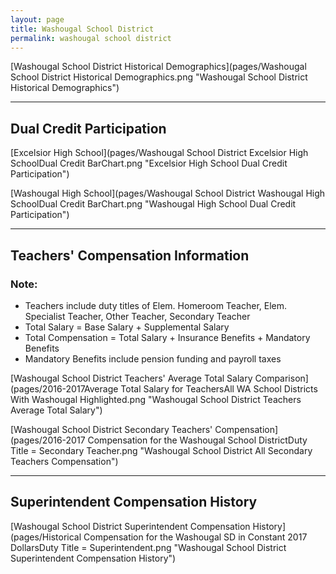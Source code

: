 ```yaml
---
layout: page
title: Washougal School District
permalink: washougal school district
---
```



[Washougal School District Historical Demographics](pages/Washougal School District Historical Demographics.png "Washougal School District Historical Demographics")

___

## Dual Credit Participation

[Excelsior High School](pages/Washougal School District Excelsior High SchoolDual Credit BarChart.png "Excelsior High School Dual Credit Participation")

[Washougal High School](pages/Washougal School District Washougal High SchoolDual Credit BarChart.png "Washougal High School Dual Credit Participation")


___

## Teachers' Compensation Information
### Note:
- Teachers include duty titles of Elem. Homeroom Teacher, Elem. Specialist Teacher, Other Teacher, Secondary Teacher
- Total Salary = Base Salary + Supplemental Salary
- Total Compensation = Total Salary + Insurance Benefits + Mandatory Benefits
- Mandatory Benefits include pension funding and payroll taxes

[Washougal School District Teachers' Average Total Salary Comparison](pages/2016-2017Average Total Salary for TeachersAll WA School Districts With Washougal Highlighted.png "Washougal School District Teachers Average Total Salary")

[Washougal School District Secondary Teachers' Compensation](pages/2016-2017 Compensation for the Washougal School DistrictDuty Title = Secondary Teacher.png "Washougal School District All Secondary Teachers Compensation")


___

## Superintendent Compensation History

[Washougal School District Superintendent Compensation History](pages/Historical Compensation for the Washougal SD in Constant 2017 DollarsDuty Title = Superintendent.png "Washougal School District Superintendent Compensation History")

